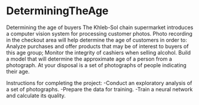 # DeterminingTheAge

Determining the age of buyers
The Khleb-Sol chain supermarket introduces a computer vision system for processing customer photos. Photo recording in the checkout area will help determine the age of customers in order to:
Analyze purchases and offer products that may be of interest to buyers of this age group;
Monitor the integrity of cashiers when selling alcohol.
Build a model that will determine the approximate age of a person from a photograph. At your disposal is a set of photographs of people indicating their age.

Instructions for completing the project:
-Conduct an exploratory analysis of a set of photographs.
-Prepare the data for training.
-Train a neural network and calculate its quality.
